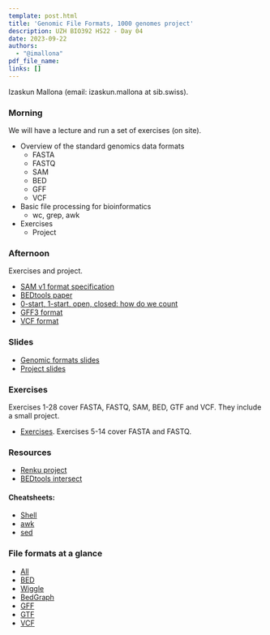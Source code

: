 ```yaml
---
template: post.html
title: 'Genomic File Formats, 1000 genomes project'
description: UZH BIO392 HS22 - Day 04
date: 2023-09-22
authors:
  - "@imallona"
pdf_file_name: 
links: []
---
```


Izaskun Mallona (email: izaskun.mallona at sib.swiss).

### Morning

We will have a lecture and run a set of exercises (on site).

* Overview of the standard genomics data formats
   - FASTA
   - FASTQ
   - SAM
   - BED
   - GFF
   - VCF
* Basic file processing for bioinformatics
   - wc, grep, awk
* Exercises
   - Project


### Afternoon 

Exercises and project.

* [SAM v1 format specification](https://samtools.github.io/hts-specs/SAMv1.pdf)
* [BEDtools paper](https://www.ncbi.nlm.nih.gov/pmc/articles/PMC2832824/)
* [0-start, 1-start, open, closed: how do we count](http://genome.ucsc.edu/blog/the-ucsc-genome-browser-coordinate-counting-systems/)
* [GFF3 format](https://github.com/The-Sequence-Ontology/Specifications/blob/master/gff3.md)
* [VCF format](https://www.ncbi.nlm.nih.gov/pmc/articles/PMC3137218/)

<!--more-->

### Slides

* [Genomic formats slides](https://github.com/compbiozurich/UZH-BIO392/blob/master/course-material/2023/imallona/genomic_file_formats.pdf)
* [Project slides](https://github.com/compbiozurich/UZH-BIO392/blob/master/course-material/2023/imallona/bio392_project.pdf)


### Exercises

Exercises 1-28 cover FASTA, FASTQ, SAM, BED, GTF and VCF. They include a small project.

* [Exercises](https://github.com/compbiozurich/UZH-BIO392/blob/master/course-material/2023/imallona/exercises.md). Exercises 5-14 cover FASTA and FASTQ.

### Resources

* [Renku project](https://renkulab.io/projects/izaskun.mallona/uzh-bio392)
* [BEDtools intersect](https://bedtools.readthedocs.io/en/latest/content/tools/intersect.html)

#### Cheatsheets:

* [Shell](https://files.fosswire.com/2007/08/fwunixref.pdf)
* [awk](https://gist.github.com/Rafe/3102414)
* [sed](https://linuxize.com/post/how-to-use-sed-to-find-and-replace-string-in-files/)

### File formats at a glance

* [All](https://genome.ucsc.edu/FAQ/FAQformat.html)
* [BED](https://genome.ucsc.edu/FAQ/FAQformat.html#format1)
* [Wiggle](https://genome.ucsc.edu/goldenPath/help/wiggle.html)
* [BedGraph](https://genome.ucsc.edu/goldenpath/help/bedgraph.html)
* [GFF](https://genome.ucsc.edu/FAQ/FAQformat.html#format3)
* [GTF](https://genome.ucsc.edu/FAQ/FAQformat.html#format4)
* [VCF](https://genome.ucsc.edu/FAQ/FAQformat.html#format10.1)

